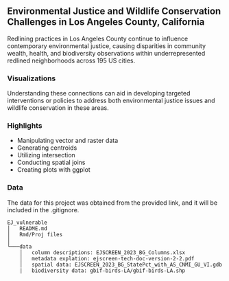 ## Environmental Justice and Wildlife Conservation Challenges in Los Angeles County, California
Redlining practices in Los Angeles County continue to influence contemporary environmental justice, causing disparities in community wealth, health, and biodiversity observations within underrepresented redlined neighborhoods across 195 US cities.

### Visualizations
Understanding these connections can aid in developing targeted interventions or policies to address both environmental justice issues and wildlife conservation in these areas.

### Highlights
- Manipulating vector and raster data
- Generating centroids
- Utilizing intersection
- Conducting spatial joins
- Creating plots with ggplot


### Data
The data for this project was obtained from the provided link, and it will be included in the .gitignore.

```
EJ_vulnerable
│   README.md
│   Rmd/Proj files    
│
└───data
    │   column descriptions: EJSCREEN_2023_BG_Columns.xlsx
    │   metadata explation: ejscreen-tech-doc-version-2-2.pdf
    │   spatial data: EJSCREEN_2023_BG_StatePct_with_AS_CNMI_GU_VI.gdb
    |   biodiversity data: gbif-birds-LA/gbif-birds-LA.shp
```

